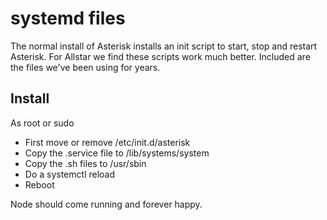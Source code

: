 # systemd files
The normal install of Asterisk installs an init script to start, stop and restart Asterisk. For Allstar we find these scripts work much better. 
Included are the files we've been using for years.

## Install
As root or sudo
- First move or remove /etc/init.d/asterisk
- Copy the .service file to /lib/systems/system
- Copy the .sh files to /usr/sbin
- Do a systemctl reload
- Reboot

Node should come running and forever happy.

